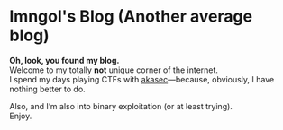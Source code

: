 # lmngol's Blog (Another average blog)

**Oh, look, you found my blog.**  
Welcome to my totally **not** unique corner of the internet.  
I spend my days playing CTFs with [akasec](https://ctftime.org/team/107202/)—because, obviously, I have nothing better to do.  

Also, and I’m also into binary exploitation (or at least trying).  
Enjoy.  

